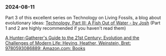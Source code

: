### 2024-08-11

Part 3 of this excellent series on Technology on Living Fossils, a blog about evolutionary ideas: [Technology, Part III: A Fish Out of Water - by Josh](https://thelivingfossils.substack.com/p/technology-part-iii-a-fish-out-of) (Part 1 and 2 are highly recommended if you haven't read them)

[A Hunter-Gatherer's Guide to the 21st Century: Evolution and the Challenges of Modern Life: Heying, Heather, Weinstein, Bret: 9780593086889: Amazon.com: Books](https://www.amazon.com/Hunter-Gatherers-Guide-21st-Century-Challenges/dp/0593086880)

